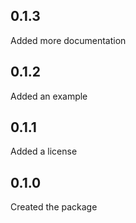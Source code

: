 ## 0.1.3

Added more documentation 
## 0.1.2

Added an example
## 0.1.1

Added a license
## 0.1.0

Created the package
